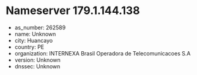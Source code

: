 # Nameserver 179.1.144.138

* as_number: 262589
* name: Unknown
* city: Huancayo
* country: PE
* organization: INTERNEXA Brasil Operadora de Telecomunicacoes S.A
* version: Unknown
* dnssec: Unknown
